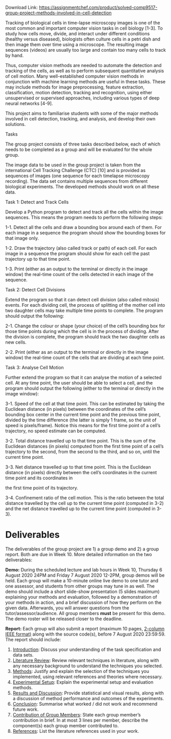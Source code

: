 Download Link: https://assignmentchef.com/product/solved-comp9517-group-project-methods-involved-in-cell-detection
<br>



Tracking of biological cells in time-lapse microscopy images is one of the most common and important computer vision tasks in cell biology [1-3]. To study how cells move, divide, and interact under different conditions (healthy versus diseased), biologists often culture cells in a petri dish and then image them over time using a microscope. The resulting image sequences (videos) are usually too large and contain too many cells to track by hand.

Thus, computer vision methods are needed to automate the detection and tracking of the cells, as well as to perform subsequent quantitative analysis of cell motion. Many well-established computer vision methods in conjunction with machine learning methods are useful in these tasks. These may include methods for image preprocessing, feature extraction, classification, motion detection, tracking and recognition, using either unsupervised or supervised approaches, including various types of deep neural networks [4-9].

This project aims to familiarise students with some of the major methods involved in cell detection, tracking, and analysis, and develop their own solutions.

Tasks

The group project consists of three tasks described below, each of which needs to be completed as a group and will be evaluated for the whole group.

The image data to be used in the group project is taken from the international Cell Tracking Challenge (CTC) [10] and is provided as sequences of images (one sequence for each timelapse microscopy recording). The data set contains multiple sequences from different biological experiments. The developed methods should work on all these data.

Task 1: Detect and Track Cells

Develop a Python program to detect and track all the cells within the image sequences. This means the program needs to perform the following steps:

1-1. Detect all the cells and draw a bounding box around each of them. For each image in a sequence the program should show the bounding boxes for that image only.

1-2. Draw the trajectory (also called track or path) of each cell. For each image in a sequence the program should show for each cell the past trajectory up to that time point.

1-3. Print (either as an output to the terminal or directly in the image window) the real-time count of the cells detected in each image of the sequence.

Task 2: Detect Cell Divisions

Extend the program so that it can detect cell division (also called mitosis) events. For each dividing cell, the process of splitting of the mother cell into two daughter cells may take multiple time points to complete. The program should output the following:

2-1. Change the colour or shape (your choice) of the cell’s bounding box for those time points during which the cell is in the process of dividing. After the division is complete, the program should track the two daughter cells as new cells.

2-2. Print (either as an output to the terminal or directly in the image window) the real-time count of the cells that are dividing at each time point.

Task 3: Analyse Cell Motion

Further extend the program so that it can analyse the motion of a selected cell. At any time point, the user should be able to select a cell, and the program should output the following (either to the terminal or directly in the image window):

3-1. Speed of the cell at that time point. This can be estimated by taking the Euclidean distance (in pixels) between the coordinates of the cell’s bounding box center in the current time point and the previous time point, divided by the time difference (the latter is simply 1 frame, so the unit of speed is pixels/frame). Notice this means for the first time point of a cell’s trajectory, no speed estimate can be computed.

3-2. Total distance travelled up to that time point. This is the sum of the Euclidean distances (in pixels) computed from the first time point of a cell’s trajectory to the second, from the second to the third, and so on, until the current time point.

3-3. Net distance travelled up to that time point. This is the Euclidean distance (in pixels) directly between the cell’s coordinates in the current time point and its coordinates in

the first time point of its trajectory.

3-4. Confinement ratio of the cell motion. This is the ratio between the total distance travelled by the cell up to the current time point (computed in 3-2) and the net distance travelled up to the current time point (computed in 3-3).

<h1>Deliverables</h1>

The deliverables of the group project are 1) a group demo and 2) a group report. Both are due in Week 10. More detailed information on the two deliverables:




<strong>Demo:</strong> During the scheduled lecture and lab hours in Week 10, Thursday 6 August 2020 24PM and Friday 7 August 2020 12-2PM, group demos will be held. Each group will make a 10-minute online live demo to one tutor and one assessor, and students from other groups may tune in as well. The demo should include a short slide-show presentation (5 slides maximum) explaining your methods and evaluation, followed by a demonstration of your methods in action, and a brief discussion of how they perform on the given data. Afterwards, you will answer questions from the tutor/assessor/audience. All group members <strong>must</strong> be present for this demo. The demo roster will be released closer to the deadline.




<strong>Report:</strong> Each group will also submit a report (maximum 10 pages, <a href="https://www.ieee.org/conferences/publishing/templates.html">2-column IEEE format</a><a href="https://www.ieee.org/conferences/publishing/templates.html">)</a> along with the source code(s), before 7 August 2020 23:59:59. The report should include:

<ol>

 <li><u>Introduction</u>: Discuss your understanding of the task specification and data sets.</li>

 <li><u>Literature Review</u>: Review relevant techniques in literature, along with any necessary background to understand the techniques you selected.</li>

 <li><u>Methods</u>: Justify and explain the selection of the techniques you implemented, using relevant references and theories where necessary.</li>

 <li><u>Experimental Setup</u>: Explain the experimental setup and evaluation methods.</li>

 <li><u>Results and Discussion</u>: Provide statistical and visual results, along with a discussion of method performance and outcomes of the experiments.</li>

 <li><u>Conclusion</u>: Summarise what worked / did not work and recommend future work.</li>

 <li><u>Contribution of Group Members</u>: State each group member’s contribution in brief. In at most 3 lines per member, describe the component(s) each group member contributed to.</li>

 <li><u>References</u>: List the literature references used in your work.</li>

</ol>